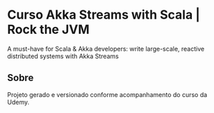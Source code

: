 # Curso Akka Streams with Scala | Rock the JVM

A must-have for Scala & Akka developers: write large-scale, reactive distributed systems with Akka Streams

## Sobre

Projeto gerado e versionado conforme acompanhamento do curso da Udemy.
